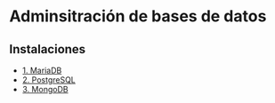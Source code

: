 # Adminsitración de bases de datos

## Instalaciones

- [1. MariaDB](./mysql.md)
- [2. PostgreSQL](./Instalaciones/Postgres.md)
- [3. MongoDB](./Instalaciones/mongodb.md)